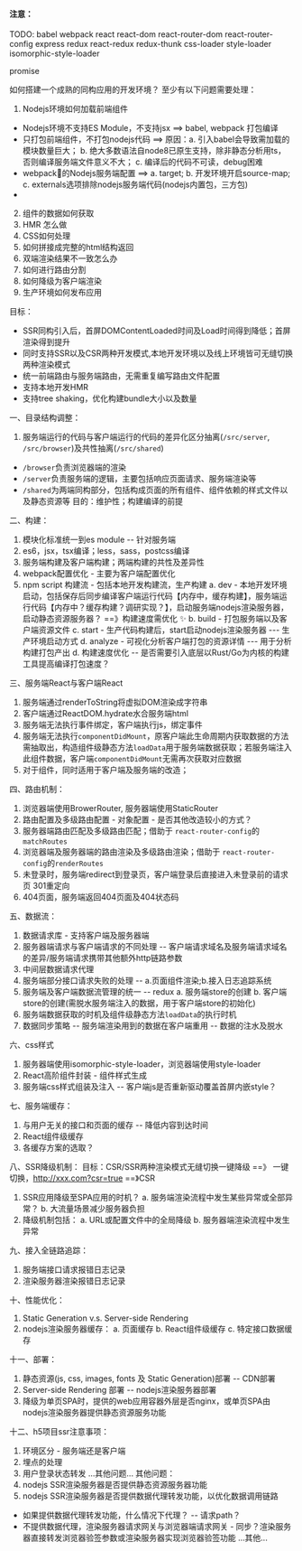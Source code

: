 
#### 注意：

TODO:
babel
webpack
react
react-dom
react-router-dom
react-router-config
express
redux
react-redux
redux-thunk
css-loader
style-loader
isomorphic-style-loader

promise






































如何搭建一个成熟的同构应用的开发环境？
至少有以下问题需要处理：
1. Nodejs环境如何加载前端组件
  - Nodejs环境不支持ES Module，不支持jsx ==> babel, webpack 打包编译
  - 只打包前端组件，不打包nodejs代码 ==> 原因：a. 引入babel会导致需加载的模块数量巨大； b. 绝大多数语法自node8已原生支持，除非静态分析用ts，否则编译服务端文件意义不大； c. 编译后的代码不可读，debug困难
  - webpack的Nodejs服务端配置 ==> a. target; b. 开发环境开启source-map; c. externals选项排除nodejs服务端代码(nodejs内置包，三方包)
  - 
2. 组件的数据如何获取
3. HMR 怎么做
4. CSS如何处理
5. 如何拼接成完整的html结构返回
6. 双端渲染结果不一致怎么办
7. 如何进行路由分割
8. 如何降级为客户端渲染
9. 生产环境如何发布应用

目标：
- SSR同构引入后，首屏DOMContentLoaded时间及Load时间得到降低；首屏渲染得到提升
- 同时支持SSR以及CSR两种开发模式,本地开发环境以及线上环境皆可无缝切换两种渲染模式
- 统一前端路由与服务端路由，无需重复编写路由文件配置
- 支持本地开发HMR
- 支持tree shaking，优化构建bundle大小以及数量


一、目录结构调整：
1. 服务端运行的代码与客户端运行的代码的差异化区分抽离(`/src/server`, `/src/browser`)及共性抽离(`/src/shared`)
 - `/browser`负责浏览器端的渲染
 - `/server`负责服务端的逻辑，主要包括响应页面请求、服务端渲染等
 - `/shared`为两端同构部分，包括构成页面的所有组件、组件依赖的样式文件以及静态资源等
目的：维护性；构建编译的前提

二、构建：
1. 模块化标准统一到es module  -- 针对服务端
2. es6，jsx，tsx编译；less，sass，postcss编译
3. 服务端构建及客户端构建；两端构建的共性及差异性
4. webpack配置优化 - 主要为客户端配置优化
5. npm script 构建流 - 包括本地开发构建流，生产构建
  a. dev - 本地开发环境启动，包括保存后同步编译客户端运行代码【内存中，缓存构建】，服务端运行代码【内存中？缓存构建？调研实现？】，启动服务端nodejs渲染服务器，启动静态资源服务器？ ==》构建速度需优化 ✨
  b. build - 打包服务端以及客户端资源文件
  c. start - 生产代码构建后，start启动nodejs渲染服务器  --- 生产环境启动方式
  d. analyze - 可视化分析客户端打包的资源详情 --- 用于分析构建打包产出
  d. 构建速度优化 -- 是否需要引入底层以Rust/Go为内核的构建工具提高编译打包速度？

三、服务端React与客户端React
1. 服务端通过renderToString将虚拟DOM渲染成字符串
2. 客户端通过ReactDOM.hydrate水合服务端html
3. 服务端无法执行事件绑定，客户端执行js，绑定事件
4. 服务端无法执行`componentDidMount`，原客户端此生命周期内获取数据的方法需抽取出，构造组件级静态方法`loadData`用于服务端数据获取；若服务端注入此组件数据，客户端`componentDidMount`无需再次获取对应数据
5. 对于组件，同时适用于客户端及服务端的改造；

四、路由机制：
1. 浏览器端使用BrowerRouter, 服务器端使用StaticRouter
2. 路由配置及多级路由配置 - 对象配置 - 是否其他改造较小的方式？
3. 服务器端路由匹配及多级路由匹配；借助于 `react-router-config`的`matchRoutes`
4. 浏览器端及服务器端的路由渲染及多级路由渲染；借助于 `react-router-config`的`renderRoutes`
5. 未登录时，服务端redirect到登录页，客户端登录后直接进入未登录前的请求页 301重定向
6. 404页面，服务端返回404页面及404状态码

五、数据流：
1. 数据请求库 - 支持客户端及服务器端
2. 服务器端请求与客户端请求的不同处理 -- 客户端请求域名及服务端请求域名的差异/服务端请求携带其他额外http链路参数
3. 中间层数据请求代理
4. 服务端部分接口请求失败的处理  -- a.页面组件渲染;b.接入日志追踪系统
5. 服务端及客户端数据流管理的统一 -- redux
  a. 服务端store的创建
  b. 客户端store的创建(需脱水服务端注入的数据，用于客户端store的初始化)
6. 服务端数据获取的时机及组件级静态方法`loadData`的执行时机
7. 数据同步策略 -- 服务端渲染用到的数据在客户端重用 -- 数据的注水及脱水

六、css样式
1. 服务器端使用isomorphic-style-loader，浏览器端使用style-loader
2. React高阶组件封装 - 组件样式生成
3. 服务端css样式组装及注入 -- 客户端js是否重新驱动覆盖首屏内嵌style？

七、服务端缓存：
1. 与用户无关的接口和页面的缓存  -- 降低内容到达时间
2. React组件级缓存
3. 各缓存方案的选取？

八、SSR降级机制：
目标：CSR/SSR两种渲染模式无缝切换一键降级  ==》 一键切换，http://xxx.com?csr=true  ==》CSR
1. SSR应用降级至SPA应用的时机？
  a. 服务端渲染流程中发生某些异常或全部异常？
  b. 大流量场景减少服务器负担
2. 降级机制包括：
  a. URL或配置文件中的全局降级
  b. 服务器端渲染流程中发生异常

九、接入全链路追踪：
1. 服务端接口请求报错日志记录
2. 渲染服务器渲染报错日志记录

十、性能优化：
1. Static Generation v.s. Server-side Rendering
2. nodejs渲染服务器缓存：
 a. 页面缓存
 b. React组件级缓存 
 c. 特定接口数据缓存

十一、部署：
1. 静态资源(js, css, images, fonts 及 Static Generation)部署 -- CDN部署
2. Server-side Rendering 部署 -- nodejs渲染服务器部署
3. 降级为单页SPA时，提供的web应用容器外层是否nginx，或单页SPA由nodejs渲染服务器提供静态资源服务功能

十二、h5项目ssr注意事项：
1. 环境区分 - 服务端还是客户端
2. 埋点的处理
3. 用户登录状态转发
...其他问题...
其他问题：
1. nodejs SSR渲染服务器是否提供静态资源服务器功能
2. nodejs SSR渲染服务器是否提供数据代理转发功能，以优化数据调用链路
  - 如果提供数据代理转发功能，什么情况下代理？ -- 请求path？
  - 不提供数据代理，渲染服务器请求网关与浏览器端请求网关 - 同步？渲染服务器直接转发浏览器验签参数或渲染服务器实现浏览器验签功能
...其他...




